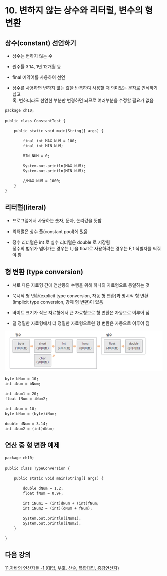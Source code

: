# 10. 변하지 않는 상수와 리터럴, 변수의 형 변환

## 상수(constant) 선언하기

- 상수는 변하지 않는 수

- 원주률 3.14, 1년 12개월 등

- final 예약어를 사용하여 선언

- 상수를 사용하면 변하지 않는 값을 반복하여 사용할 때 의미있는 문자로 인식하기 쉽고<br> 
  혹, 변하더라도 선언한 부분만 변경하면 되므로 여러부분을 수정할 필요가 없음

```
package ch10;

public class ConstantTest {

	public static void main(String[] args) {

		final int MAX_NUM = 100;
		final int MIN_NUM;
		
		MIN_NUM = 0;
		
		System.out.println(MAX_NUM);
		System.out.println(MIN_NUM);
		
		//MAX_NUM = 1000;
	}
}
```

## 리터럴(literal)

- 프로그램에서 사용하는 숫자, 문자, 논리값을 뜻함

- 리터럴은 상수 풀(constant pool)에 있음 

- 정수 리터럴은 int 로 실수 리터럴은 double 로 저장됨<br>
  정수의 범위가 넘어가는 경우는 L,l을 float로 사용하려는 경우는 F,f 식별자를 써줘야 함


## 형 변환 (type conversion)

- 서로 다른 자료형 간에 연산등의 수행을 위해 하나의 자료형으로 통일하는 것

- 묵시적 형 변환(explicit type conversion, 자동 형 변환)과 명시적 형 변환(implicit type conversion, 강제 형 변환)이 있음

- 바이트 크기가 작은 자료형에서 큰 자료형으로 형 변환은 자동으로 이루어 짐

- 덜 정밀한 자료형에서 더 정밀한 자료형으로읜 형 변환은 자동으로 이루어 짐

![conversion.png](./img/conversion.PNG)

```
byte bNum = 10;
int iNum = bNum;  

int iNum1 = 20;
float fNum = iNum2;

int iNum = 10;
byte bNum = (byte)iNum;

double dNum = 3.14;
int iNum2 = (int)dNum;

```

## 연산 중 형 변환 예제

```
package ch10;

public class TypeConversion {

	public static void main(String[] args) {

		double dNum = 1.2;
		float fNum = 0.9F;
		
		int iNum1 = (int)dNum + (int)fNum;
		int iNum2 = (int)(dNum + fNum);
		
		System.out.println(iNum1);
		System.out.println(iNum2);
	}

}
```

## 다음 강의
[11.자바의 연산자들 -1 (대입, 부호, 산술, 복합대입, 증감연산자)](https://gitlab.com/easyspubjava/javacoursework/-/blob/master/Chapter1/01-11/README.md)


